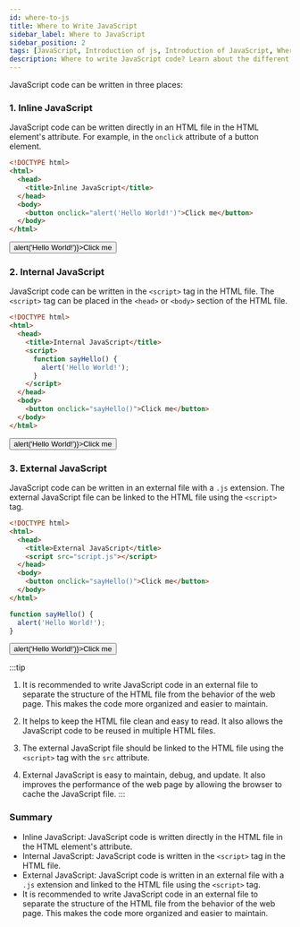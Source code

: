 ```yaml
---
id: where-to-js
title: Where to Write JavaScript
sidebar_label: Where to JavaScript
sidebar_position: 2
tags: [JavaScript, Introduction of js, Introduction of JavaScript, Where to javascript ]
description: Where to write JavaScript code? Learn about the different places where JavaScript code can be written such as inline JavaScript, internal JavaScript, and external JavaScript.
---
```


JavaScript code can be written in three places:

### 1. Inline JavaScript

JavaScript code can be written directly in an HTML file in the HTML element's attribute. For example, in the `onclick` attribute of a button element.

```html
<!DOCTYPE html>
<html>
  <head>
    <title>Inline JavaScript</title>
  </head>
  <body>
    <button onclick="alert('Hello World!')">Click me</button>
  </body>
</html>
```

<BrowserWindow minHeight="500" url="http://127.0.0.1:5500/index.html">
    <button onClick={()=>alert('Hello World!')}>Click me</button>
</BrowserWindow>

### 2. Internal JavaScript

JavaScript code can be written in the `<script>` tag in the HTML file. The `<script>` tag can be placed in the `<head>` or `<body>` section of the HTML file.

```html {5-9} title="index.html"
<!DOCTYPE html>
<html>
  <head>
    <title>Internal JavaScript</title>
    <script>
      function sayHello() {
        alert('Hello World!');
      }
    </script>
  </head>
  <body>
    <button onclick="sayHello()">Click me</button>
  </body>
</html>
```

<BrowserWindow minHeight="500" url="http://127.0.0.1:5500/index.html">
    <button onClick={()=>alert('Hello World!')}>Click me</button>
</BrowserWindow>

### 3. External JavaScript

JavaScript code can be written in an external file with a `.js` extension. The external JavaScript file can be linked to the HTML file using the `<script>` tag.

```html {5} title="index.html"
<!DOCTYPE html>
<html>
  <head>
    <title>External JavaScript</title>
    <script src="script.js"></script>
  </head>
  <body>
    <button onclick="sayHello()">Click me</button>
  </body>
</html>
```

```js title="script.js"
function sayHello() {
  alert('Hello World!');
}
```

<BrowserWindow minHeight="500" url="http://127.0.0.1:5500/index.html">
    <button onClick={()=>alert('Hello World!')}>Click me</button>
</BrowserWindow>

:::tip

1. It is recommended to write JavaScript code in an external file to separate the structure of the HTML file from the behavior of the web page. This makes the code more organized and easier to maintain.

2. It helps to keep the HTML file clean and easy to read. It also allows the JavaScript code to be reused in multiple HTML files.

3. The external JavaScript file should be linked to the HTML file using the `<script>` tag with the `src` attribute.

4. External JavaScript is easy to maintain, debug, and update. It also improves the performance of the web page by allowing the browser to cache the JavaScript file.
:::

### Summary

- Inline JavaScript: JavaScript code is written directly in the HTML file in the HTML element's attribute.
- Internal JavaScript: JavaScript code is written in the `<script>` tag in the HTML file.
- External JavaScript: JavaScript code is written in an external file with a `.js` extension and linked to the HTML file using the `<script>` tag.
- It is recommended to write JavaScript code in an external file to separate the structure of the HTML file from the behavior of the web page. This makes the code more organized and easier to maintain.